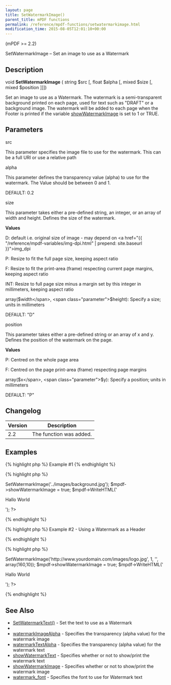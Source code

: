 ```yaml
---
layout: page
title: SetWatermarkImage()
parent_title: mPDF functions
permalink: /reference/mpdf-functions/setwatermarkimage.html
modification_time: 2015-08-05T12:01:10+00:00
---
```




<p>(mPDF &gt;= 2.2)</p>
<p>SetWatermarkImage – Set an image to use as a Watermark</p>
<h2>Description</h2>
<p class="manual_block">void <b>SetWatermarkImage</b> ( string <span class="parameter">$src</span> [, float <span class="parameter">$alpha</span> [, mixed <span class="parameter">$size</span> [, mixed <span class="parameter">$position</span> ]]])</p>
<p>Set an image to use as a Watermark. The watermark is a semi-transparent background printed on each page, used for text such as "DRAFT" or a background image. The watermark will be added to each page when the Footer is printed if the variable <a href="{{ "/reference/mpdf-variables/showwatermarktext.html" | prepend: site.baseurl }}">showWatermarkImage</a> is set to 1 or <span class="smallblock">TRUE</span>.&nbsp;</p>
<h2>Parameters</h2>
<p class="manual_param_dt"><span class="parameter">src</span></p>
<p class="manual_param_dd">This parameter specifies the image file to use for the watermark. This can be a full URI or use a relative path<span class="smallblock">

</span></p>
<p class="manual_param_dt"><span class="parameter">alpha</span></p>
<p class="manual_param_dd">This parameter defines the transparency value (alpha) to use for the watermark. The Value should be between 0 and 1.

<span class="smallblock">DEFAULT</span>: 0.2</p>
<p class="manual_param_dt"><span class="parameter">size</span></p>
<p class="manual_param_dd">This parameter takes either a pre-defined string, an integer, or an array of width and height. Defines the size of the watermark.</p>
<p class="manual_param_dd"><b>Values</b>

D: default i.e. original size of image - may depend on <a href="{{ "/reference/mpdf-variables/img-dpi.html" | prepend: site.baseurl }}">img_dpi</a>

P: Resize to fit the full page size, keeping aspect ratio

F: Resize to fit the print-area (frame) respecting current page margins, keeping aspect ratio

<span class="smallblock">INT</span>: Resize to full page size minus a margin set by this integer in millimeters, keeping aspect ratio

array(<span class="parameter">$width</span>, <span class="parameter">$height</span>): Specify a size; units in millimeters

<span class="smallblock">DEFAULT</span>: "D"</p>
<p class="manual_param_dt"><span class="parameter">position</span></p>
<p class="manual_param_dd">This parameter takes either a pre-defined string or an array of <span class="parameter">x</span> and <span class="parameter">y</span>. Defines the position of the watermark on the page.</p>
<p class="manual_param_dd"><b>Values</b>

P: Centred on the whole page area

F: Centred on the page print-area (frame) respecting page margins

array(<span class="parameter">$x</span>, <span class="parameter">$y</span>): Specify a position; units in millimeters

<span class="smallblock">DEFAULT</span>: "P"</p>
<h2>Changelog</h2>
<table class="table"> <thead>
<tr> <th>Version</th><th>Description</th> </tr>
</thead> <tbody>
<tr>
<td>2.2</td>
<td>The function was added.</td>
</tr>
</tbody> </table>
<h2>Examples</h2>

{% highlight php %}
Example #1
{% endhighlight %}

{% highlight php %}
<?php

<?php

$mpdf=new mPDF();

$mpdf->SetWatermarkImage('../images/background.jpg');

$mpdf->showWatermarkImage = true;

$mpdf->WriteHTML('<p>Hallo World</p>');

?>
{% endhighlight %}

{% highlight php %}
Example #2 - Using a Watermark as a Header

{% endhighlight %}

{% highlight php %}
<?php

<?php

$mpdf=new mPDF('','A4','','',20,20,50,10);

// Setting transparency to 1, and exact positioning, you can use a Watermark Image as a 'Header'

// Note that the page top-margin is set to accomodate the image

$mpdf->SetWatermarkImage('http://www.yourdomain.com/images/logo.jpg', 1, '', array(160,10));

$mpdf->showWatermarkImage = true;

$mpdf->WriteHTML('<p>Hallo World</p>');

?>
{% endhighlight %}

<h2>See Also</h2>
<ul>
<li class="manual_boxlist"><a href="{{ "/reference/mpdf-functions/setwatermarktext.html" | prepend: site.baseurl }}">SetWatermarkText()</a> - Set the text to use as a Watermark</li>
<li class="manual_boxlist"><a href="{{ "/reference/mpdf-functions/setwatermarktext.html" | prepend: site.baseurl }}"></a></li>
<li class="manual_boxlist"><a href="{{ "/reference/mpdf-variables/watermarkimagealpha.html" | prepend: site.baseurl }}">watermarkImageAlpha</a> - Specifies the transparency (alpha value) for the watermark image</li>
<li class="manual_boxlist"><a href="{{ "/reference/mpdf-variables/watermarktextalpha.html" | prepend: site.baseurl }}">watermarkTextAlpha</a> - Specifies the transparency (alpha value) for the watermark text</li>
<li class="manual_boxlist"><a href="{{ "/reference/mpdf-variables/showwatermarktext.html" | prepend: site.baseurl }}">showWatermarkText</a> - Specifies whether or not to show/print the watermark text

</li>
<li class="manual_boxlist"><a href="{{ "/reference/mpdf-variables/showwatermarktext.html" | prepend: site.baseurl }}">showWatermarkImage</a> - Specifies whether or not to show/print the watermark image</li>
<li class="manual_boxlist"><a href="{{ "/reference/mpdf-variables/watermark-font.html" | prepend: site.baseurl }}">watermark_font</a> - Specifies the font to use for Watermark text</li>
</ul>
